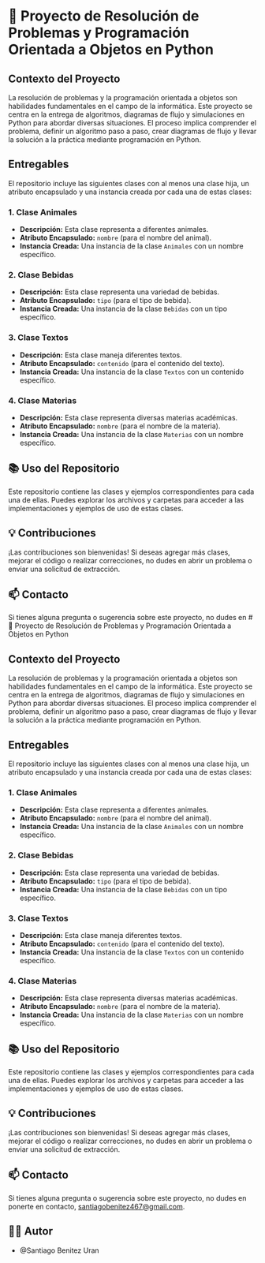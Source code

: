 # 🚀 Proyecto de Resolución de Problemas y Programación Orientada a Objetos en Python

## Contexto del Proyecto
La resolución de problemas y la programación orientada a objetos son habilidades fundamentales en el campo de la informática. Este proyecto se centra en la entrega de algoritmos, diagramas de flujo y simulaciones en Python para abordar diversas situaciones. El proceso implica comprender el problema, definir un algoritmo paso a paso, crear diagramas de flujo y llevar la solución a la práctica mediante programación en Python.

## Entregables
El repositorio incluye las siguientes clases con al menos una clase hija, un atributo encapsulado y una instancia creada por cada una de estas clases:

### 1. Clase Animales
- **Descripción:** Esta clase representa a diferentes animales.
- **Atributo Encapsulado:** `nombre` (para el nombre del animal).
- **Instancia Creada:** Una instancia de la clase `Animales` con un nombre específico.

### 2. Clase Bebidas
- **Descripción:** Esta clase representa una variedad de bebidas.
- **Atributo Encapsulado:** `tipo` (para el tipo de bebida).
- **Instancia Creada:** Una instancia de la clase `Bebidas` con un tipo específico.

### 3. Clase Textos
- **Descripción:** Esta clase maneja diferentes textos.
- **Atributo Encapsulado:** `contenido` (para el contenido del texto).
- **Instancia Creada:** Una instancia de la clase `Textos` con un contenido específico.

### 4. Clase Materias
- **Descripción:** Esta clase representa diversas materias académicas.
- **Atributo Encapsulado:** `nombre` (para el nombre de la materia).
- **Instancia Creada:** Una instancia de la clase `Materias` con un nombre específico.

## 📚 Uso del Repositorio
Este repositorio contiene las clases y ejemplos correspondientes para cada una de ellas. Puedes explorar los archivos y carpetas para acceder a las implementaciones y ejemplos de uso de estas clases.

## 💡 Contribuciones
¡Las contribuciones son bienvenidas! Si deseas agregar más clases, mejorar el código o realizar correcciones, no dudes en abrir un problema o enviar una solicitud de extracción.

## 📫 Contacto
Si tienes alguna pregunta o sugerencia sobre este proyecto, no dudes en # 🚀 Proyecto de Resolución de Problemas y Programación Orientada a Objetos en Python

## Contexto del Proyecto
La resolución de problemas y la programación orientada a objetos son habilidades fundamentales en el campo de la informática. Este proyecto se centra en la entrega de algoritmos, diagramas de flujo y simulaciones en Python para abordar diversas situaciones. El proceso implica comprender el problema, definir un algoritmo paso a paso, crear diagramas de flujo y llevar la solución a la práctica mediante programación en Python.

## Entregables
El repositorio incluye las siguientes clases con al menos una clase hija, un atributo encapsulado y una instancia creada por cada una de estas clases:

### 1. Clase Animales
- **Descripción:** Esta clase representa a diferentes animales.
- **Atributo Encapsulado:** `nombre` (para el nombre del animal).
- **Instancia Creada:** Una instancia de la clase `Animales` con un nombre específico.

### 2. Clase Bebidas
- **Descripción:** Esta clase representa una variedad de bebidas.
- **Atributo Encapsulado:** `tipo` (para el tipo de bebida).
- **Instancia Creada:** Una instancia de la clase `Bebidas` con un tipo específico.

### 3. Clase Textos
- **Descripción:** Esta clase maneja diferentes textos.
- **Atributo Encapsulado:** `contenido` (para el contenido del texto).
- **Instancia Creada:** Una instancia de la clase `Textos` con un contenido específico.

### 4. Clase Materias
- **Descripción:** Esta clase representa diversas materias académicas.
- **Atributo Encapsulado:** `nombre` (para el nombre de la materia).
- **Instancia Creada:** Una instancia de la clase `Materias` con un nombre específico.

## 📚 Uso del Repositorio
Este repositorio contiene las clases y ejemplos correspondientes para cada una de ellas. Puedes explorar los archivos y carpetas para acceder a las implementaciones y ejemplos de uso de estas clases.

## 💡 Contribuciones
¡Las contribuciones son bienvenidas! Si deseas agregar más clases, mejorar el código o realizar correcciones, no dudes en abrir un problema o enviar una solicitud de extracción.

## 📫 Contacto
Si tienes alguna pregunta o sugerencia sobre este proyecto, no dudes en ponerte en contacto, santiagobenitez467@gmail.com.

## 👨‍💻 Autor
- @Santiago Benitez Uran
